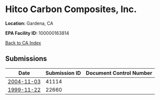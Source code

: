 # Hitco Carbon Composites, Inc.

**Location:** Gardena, CA

**EPA Facility ID:** 100000163814

[Back to CA Index](../../index.md)

## Submissions

| Date | Submission ID | Document Control Number |
|------|--------------|-------------------------|
| [2004-11-03](submissions/41114.md) | 41114 |  |
| [1999-11-22](submissions/22660.md) | 22660 |  |
